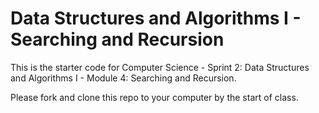 # Data Structures and Algorithms I - Searching and Recursion 

This is the starter code for Computer Science - Sprint 2: Data Structures and Algorithms I - Module 4: Searching and Recursion.

Please fork and clone this repo to your computer by the start of class.

